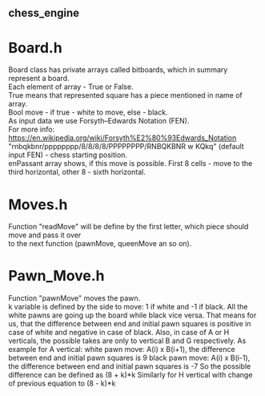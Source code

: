 ## chess_engine

# Board.h
Board class has private arrays called bitboards, which in summary represent a board.  
Each element of array - True or False.  
True means that represented square has a piece mentioned in name of array.  
Bool move - if true - white to move, else - black.  
As input data we use Forsyth–Edwards Notation (FEN).  
For more info:       <link>https://en.wikipedia.org/wiki/Forsyth%E2%80%93Edwards_Notation  
"rnbqkbnr/pppppppp/8/8/8/8/PPPPPPPP/RNBQKBNR w KQkq" (default input FEN) - chess starting position.  
enPassant array shows, if this move is possible. First 8 cells - move to the third horizontal, other 8 - sixth horizontal.  

# Moves.h
Function "readMove" will be define by the first letter, which piece should move and pass it over  
to the next function (pawnMove, queenMove an so on).  

# Pawn_Move.h
Function "pawnMove" moves the pawn.  
k variable is defined by the side to move: 1 if white and -1 if black.
All the white pawns are going up the board while black vice versa.
That means for us, that the difference between end and initial pawn squares is positive in case of white
and negative in case of black.
Also, in case of A or H verticals, the possible takes are only to vertical B and G respectively.
As example for A vertical:
      white pawn move: A(i) x B(i+1), the difference between end and initial pawn squares is 9
      black pawn move: A(i) x B(i-1), the difference between end and initial pawn squares is -7
So the possible difference can be defined as (8 + k)*k
Similarly for H vertical with change of previous equation to (8 - k)*k

